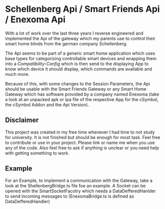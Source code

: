# Schellenberg Api / Smart Friends Api / Enexoma Api

With a lot of work over the last three years I reverse engineered and implemented the Api of the gateway which my parents
use to control their smart home blinds from the german company Schellenberg.

The Api seems to be part of a generic smart home application which uses base types for categorizing controllable smart devices and
wrapping them into a _Compatibility-Config_ which is then send to the displaying App to know which device it should display, which commands are available and much more.

Because of this, with some changes to the Session Parameters, the Api should be usable with the Smart Friends Gateway or any Smart Home
Gateway which has software provided by a company named Enexoma (take a look at an unpacked apk or ipa file of the respective App for the cSymbol, the cSymbol Addon and the Api Version).

## Disclaimer
This project was created in my free time whenever I had time to not study for university. It is not finished but should be enough for most task.
Feel free to contribute or use in your project. Please link or name me when you use any of the code. 
Also feel free to ask if anything is unclear or you need help with getting something to work.

## Example
For an Example, to implement a communication with the Gateway, take a look at the ShellenbergBridge.ts file foe an example. A Socket can be opened with the SmartSocketFacotry which needs a DataDefferedHanlder to send incoming messages to (EnexomaBridge.ts is defined as DataDefferedHandler)
